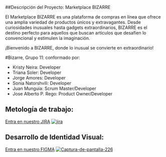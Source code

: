 ##Descripción del Proyecto: Marketplace BIZARRE

El Marketplace BIZARRE es una plataforma de compras en línea que ofrece una amplia variedad de productos únicos y extravagantes. Desde curiosidades inusuales hasta gadgets extraordinarios, BIZARRE es el destino perfecto para aquellos que buscan artículos que desafíen lo convencional y estimulen la imaginación.

¡Bienvenido a BIZARRE, donde lo inusual se convierte en extraordinario!

#Bizarre, Grupo 11:
conformado por:
- Kristy Neira: Developer
- Triana Soler: Developer
- Jorge Amores: Developer
- Sonia Natorshvili: Developer
- Juan Munguia: Scrum Master/Developer
- Jose Alberto P. Rego: Product Owner/Developer 

## Metología de trabajo:

[Entra en nuestro JIRA](https://carlos-munguia.atlassian.net/jira/software/projects/MP/boards/4)
<a href="https://ibb.co/BZm4310"><img src="https://i.ibb.co/MVb8SXF/jira.png" alt="jira" border="0"></a>

## Desarrollo de Identidad Visual:
[Entra en nuestro FIGMA](https://www.figma.com/file/vzOd9FxjpRxE3929baLXjh/Bizarre_Equipo11(Bazaar)?type=design&node-id=0-1&mode=design&t=VGAkYqzr4iWJMTml-0)
<a href="https://ibb.co/r6tF4rs"><img src="https://i.ibb.co/wWLBMms/Captura-de-pantalla-226.png" alt="Captura-de-pantalla-226" border="0"></a>

